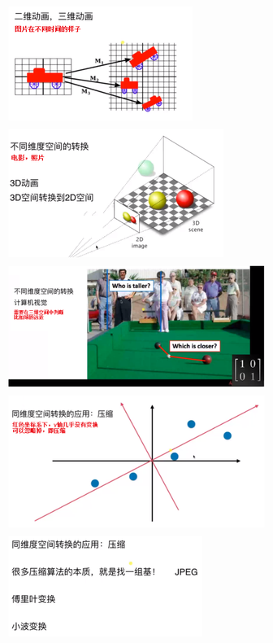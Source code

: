 ![](../photo/Pasted%20image%2020240308110247.png)

![](../photo/Pasted%20image%2020240308110454.png)

![](../photo/Pasted%20image%2020240308110904.png)

![](../photo/Pasted%20image%2020240308111054.png)

![](../photo/Pasted%20image%2020240308111133.png)
